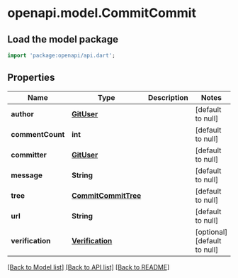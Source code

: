 # openapi.model.CommitCommit

## Load the model package
```dart
import 'package:openapi/api.dart';
```

## Properties
Name | Type | Description | Notes
------------ | ------------- | ------------- | -------------
**author** | [**GitUser**](GitUser.md) |  | [default to null]
**commentCount** | **int** |  | [default to null]
**committer** | [**GitUser**](GitUser.md) |  | [default to null]
**message** | **String** |  | [default to null]
**tree** | [**CommitCommitTree**](CommitCommitTree.md) |  | [default to null]
**url** | **String** |  | [default to null]
**verification** | [**Verification**](Verification.md) |  | [optional] [default to null]

[[Back to Model list]](../README.md#documentation-for-models) [[Back to API list]](../README.md#documentation-for-api-endpoints) [[Back to README]](../README.md)


